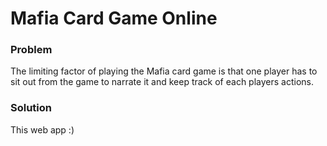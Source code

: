 # Mafia Card Game Online

### Problem
The limiting factor of playing the Mafia card game is that one player has to sit out from the game to narrate it and keep track of each players actions.

### Solution
This web app :)
